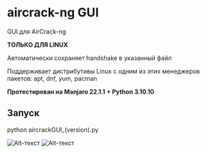 # aircrack-ng GUI
GUI для AirCrack-ng

**ТОЛЬКО ДЛЯ LINUX**

Автоматически сохраняет handshake в указанный файл

Поддерживает дистрибутивы Linux с одним из этих менеджеров пакетов: apt, dnf, yum, pacman

**Протестирован на Manjaro 22.1.1 + Python 3.10.10**

## Запуск
python aircrackGUI_(version).py

![Alt-текст](https://imgur.com/zK5MRco "Установка зависимостей при запуске")
![Alt-текст](https://imgur.com/xmPUsvv "Приложение")
